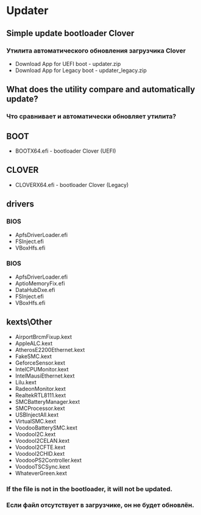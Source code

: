 # Updater
## Simple update bootloader Clover
### Утилита автоматического обновления загрузчика Clover

- Download App for UEFI boot - updater.zip
- Download App for Legacy boot - updater_legacy.zip

## What does the utility compare and automatically update?
### Что сравнивает и автоматически обновляет утилита?
## BOOT
- BOOTX64.efi - bootloader Clover (UEFI)
## CLOVER
- CLOVERX64.efi - bootloader Clover (Legacy)
## drivers
### BIOS
- ApfsDriverLoader.efi
- FSInject.efi
- VBoxHfs.efi
### BIOS
- ApfsDriverLoader.efi
- AptioMemoryFix.efi
- DataHubDxe.efi
- FSInject.efi
- VBoxHfs.efi
## kexts\Other
- AirportBrcmFixup.kext
- AppleALC.kext
- AtherosE2200Ethernet.kext
- FakeSMC.kext
- GeforceSensor.kext
- IntelCPUMonitor.kext
- IntelMausiEthernet.kext
- Lilu.kext
- RadeonMonitor.kext
- RealtekRTL8111.kext
- SMCBatteryManager.kext
- SMCProcessor.kext
- USBInjectAll.kext
- VirtualSMC.kext
- VoodooBatterySMC.kext
- VoodooI2C.kext
- VoodooI2CELAN.kext
- VoodooI2CFTE.kext
- VoodooI2CHID.kext
- VoodooPS2Controller.kext
- VoodooTSCSync.kext
- WhateverGreen.kext

### If the file is not in the bootloader, it will not be updated.
### Если файл отсутствует в загрузчике, он не будет обновлён.
